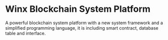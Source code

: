 # Winx Blockchain System Platform

A powerful blockchain system platform with a new system framework and a simplified programming language, it is including
smart contract, database table and interface.